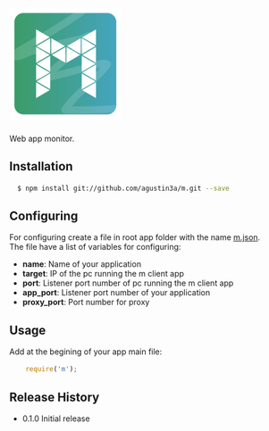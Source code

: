 ![M](https://github.com/agustin3a/m/blob/master/logo.png)
=========

Web app monitor.

## Installation

```sh
  $ npm install git://github.com/agustin3a/m.git --save
```
## Configuring

For configuring create a file in root app folder with the name [m.json](https://github.com/agustin3a/m/blob/master/m.json).  
The file have a list of variables for configuring:
+ __name__: Name of your application
+ __target__: IP of the pc running the m client app
+ __port__: Listener port number of pc running the m client app
+ __app_port__: Listener port number  of your application
+ __proxy_port__: Port number for proxy

## Usage

  Add at the begining of your app main file:
```javascript
	require('m');
```

## Release History

* 0.1.0 Initial release